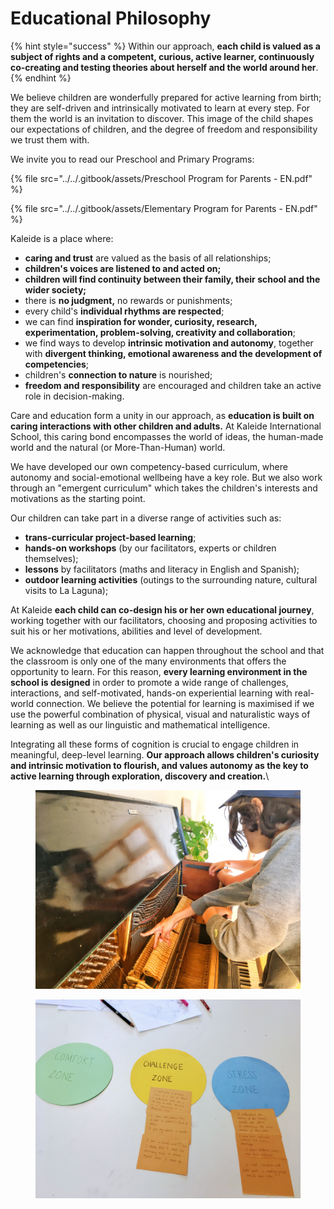 # Educational Philosophy

{% hint style="success" %}
Within our approach, **each child is valued as a subject of rights and a competent, curious, active learner, continuously co-creating and testing theories about herself and the world around her**.&#x20;
{% endhint %}

We believe children are wonderfully prepared for active learning from birth; they are self-driven and intrinsically motivated to learn at every step. For them the world is an invitation to discover. This image of the child shapes our expectations of children, and the degree of freedom and responsibility we trust them with.

We invite you to read our Preschool and Primary Programs:

{% file src="../../.gitbook/assets/Preschool Program for Parents - EN.pdf" %}

{% file src="../../.gitbook/assets/Elementary Program for Parents - EN.pdf" %}

Kaleide is a place where:

* **caring and trust** are valued as the basis of all relationships;
* **children's voices are listened to and acted on;**
* **children will find continuity between their family, their school and the wider society;**
* there is **no judgment,** no rewards or punishments;
* every child's **individual rhythms are respected**;
* we can find **inspiration for wonder, curiosity, research, experimentation, problem-solving, creativity and collaboration**;
* we find ways to develop **intrinsic motivation and autonomy**, together with **divergent thinking, emotional awareness and the development of competencies**;&#x20;
* children's **connection to nature** is nourished;
* **freedom and responsibility** are encouraged and children take an active role in decision-making.

Care and education form a unity in our approach, as **education is built on caring interactions with other children and adults.** At Kaleide International School, this caring bond encompasses the world of ideas, the human-made world and the natural (or More-Than-Human) world.

We have developed our own competency-based curriculum, where autonomy and social-emotional wellbeing have a key role. But we also work through an "emergent curriculum" which takes the children's interests and motivations as the starting point.

Our children can take part in a diverse range of activities such as:

* **trans-curricular project-based learning**;
* **hands-on workshops** (by our facilitators, experts or children themselves);
* **lessons** by facilitators (maths and literacy in English and Spanish);
* **outdoor learning activities** (outings to the surrounding nature, cultural visits to La Laguna);

At Kaleide **each child can co-design his or her own educational journey**, working together with our facilitators, choosing and proposing activities to suit his or her motivations, abilities and level of development.

We acknowledge that education can happen throughout the school and that the classroom is only one of the many environments that offers the opportunity to learn. For this reason, **every learning environment in the school is designed** in order to promote a wide range of challenges, interactions, and self-motivated, hands-on experiential learning with real-world connection. We believe the potential for learning is maximised if we use the powerful combination of physical, visual and naturalistic ways of learning as well as our linguistic and mathematical intelligence.

Integrating all these forms of cognition is crucial to engage children in meaningful, deep-level learning. **Our approach allows children's curiosity and intrinsic motivation to flourish, and values autonomy as the key to active learning through exploration, discovery and creation.**\


<figure><img src="../../.gitbook/assets/IMG_0438.JPG" alt=""><figcaption></figcaption></figure>

<figure><img src="../../.gitbook/assets/IMG_0962.JPG" alt=""><figcaption></figcaption></figure>
